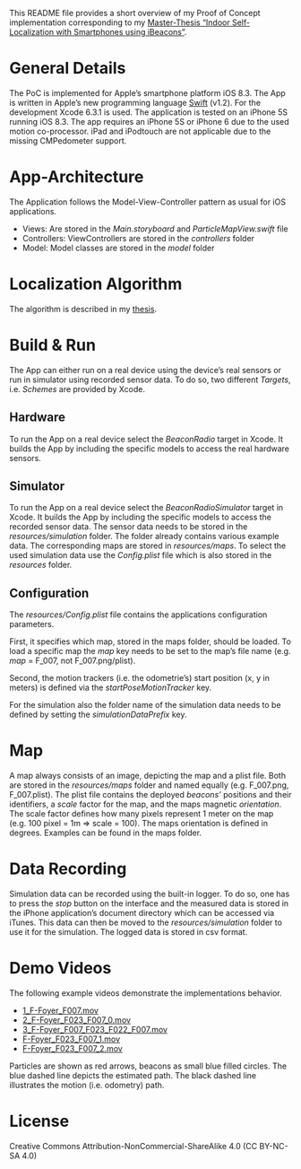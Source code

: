 This README file provides a short overview of my Proof of Concept implementation corresponding to my [Master-Thesis “Indoor Self-Localization with Smartphones using iBeacons”](thesis.pdf).

# General Details
The PoC is implemented for Apple’s smartphone platform iOS 8.3. The App is written in Apple’s new programming language [Swift](https://developer.apple.com/swift/) (v1.2). For the development Xcode 6.3.1 is used. The application is tested on an iPhone 5S running iOS 8.3. The app requires an iPhone 5S or iPhone 6 due to the used motion co-processor. iPad and iPodtouch are not applicable due to the missing CMPedometer support.

# App-Architecture
The Application follows the Model-View-Controller pattern as usual for iOS applications.
* Views: Are stored in the *Main.storyboard* and *ParticleMapView.swift* file
* Controllers: ViewControllers are stored in the *controllers* folder
* Model: Model classes are stored in the *model* folder

# Localization Algorithm
The algorithm is described in my [thesis](thesis.pdf).

# Build & Run
The App can either run on a real device using the device’s real sensors or run in simulator using recorded sensor data. To do so, two different *Targets*, i.e. *Schemes* are provided by Xcode.

## Hardware
To run the App on a real device select the *BeaconRadio* target in Xcode.  It builds the App by including the specific models to access the real hardware sensors.

## Simulator
To run the App on a real device select the *BeaconRadioSimulator* target in Xcode.  It builds the App by including the specific models to access the recorded sensor data. The sensor data needs to be stored in the *resources/simulation* folder. The folder already contains various example data. The corresponding maps are stored in *resources/maps*. To select the used simulation data use the *Config.plist* file which is also stored in the *resources* folder.

## Configuration
The *resources/Config.plist* file contains the applications configuration parameters.

First, it specifies which map, stored in the maps folder, should be loaded. To load a specific map the  *map* key needs to be set to the map’s file name (e.g. *map* = F_007, not F_007.png/plist).

Second, the motion trackers (i.e. the odometrie’s) start position (x, y in meters) is defined via the *startPoseMotionTracker* key.

For the simulation also the folder name of the simulation data needs to be defined by setting the *simulationDataPrefix* key.

# Map
A map always consists of an image, depicting the map and a plist file. Both are stored in the *resources/maps* folder and named equally (e.g. F_007.png, F_007.plist). The plist file contains the deployed *beacons’* positions and their identifiers, a *scale* factor for the map, and the maps magnetic *orientation*. The scale factor defines how many pixels represent 1 meter on the map (e.g. 100 pixel = 1m => scale = 100). The maps orientation is defined in degrees. Examples can be found in the maps folder.

# Data Recording
Simulation data can be recorded using the built-in logger. To do so, one has to press the *stop* button on the interface and the measured data is stored in the iPhone application’s document directory which can be accessed via iTunes. This data can then be moved to the *resources/simulation* folder to use it for the simulation. The logged data is stored in csv format.

# Demo Videos
The following example videos demonstrate the implementations behavior.

* [1_F-Foyer_F007.mov](movies/1_F-Foyer_F007.mov)
* [2_F-Foyer_F023_F007_0.mov](movies/2_F-Foyer_F023_F007_0.mov)
* [3_F-Foyer_F007_F023_F022_F007.mov](movies/3_F-Foyer_F007_F023_F022_F007.mov)
* [F-Foyer_F023_F007_1.mov](movies/F-Foyer_F023_F007_1.mov)
* [F-Foyer_F023_F007_2.mov](movies/F-Foyer_F023_F007_2.mov)

Particles are shown as red arrows, beacons as small blue filled circles. The blue dashed line depicts the estimated path. The black dashed line illustrates the motion (i.e. odometry) path.

# License
Creative Commons Attribution-NonCommercial-ShareAlike 4.0 (CC BY-NC-SA 4.0)
